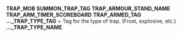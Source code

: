 **TRAP_MOB**
**SUMMON_TRAP_TAG**
**TRAP_ARMOUR_STAND_NAME**
**TRAP_ARM_TIMER_SCOREBOARD**
**TRAP_ARMED_TAG**
**..._TRAP_TYPE_TAG** = Tag for the type of trap. (Frost, explosive, etc.)
**..._TRAP_TYPE_NAME**